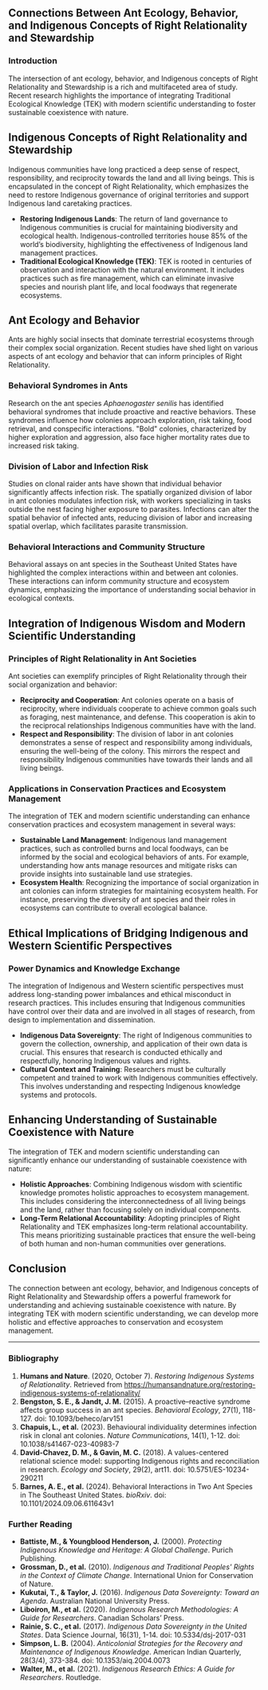 ## Connections Between Ant Ecology, Behavior, and Indigenous Concepts of Right Relationality and Stewardship

### Introduction

The intersection of ant ecology, behavior, and Indigenous concepts of Right Relationality and Stewardship is a rich and multifaceted area of study. Recent research highlights the importance of integrating Traditional Ecological Knowledge (TEK) with modern scientific understanding to foster sustainable coexistence with nature.

## Indigenous Concepts of Right Relationality and Stewardship

Indigenous communities have long practiced a deep sense of respect, responsibility, and reciprocity towards the land and all living beings. This is encapsulated in the concept of Right Relationality, which emphasizes the need to restore Indigenous governance of original territories and support Indigenous land caretaking practices.

- **Restoring Indigenous Lands**: The return of land governance to Indigenous communities is crucial for maintaining biodiversity and ecological health. Indigenous-controlled territories house 85% of the world’s biodiversity, highlighting the effectiveness of Indigenous land management practices.
- **Traditional Ecological Knowledge (TEK)**: TEK is rooted in centuries of observation and interaction with the natural environment. It includes practices such as fire management, which can eliminate invasive species and nourish plant life, and local foodways that regenerate ecosystems.

## Ant Ecology and Behavior

Ants are highly social insects that dominate terrestrial ecosystems through their complex social organization. Recent studies have shed light on various aspects of ant ecology and behavior that can inform principles of Right Relationality.

### Behavioral Syndromes in Ants

Research on the ant species *Aphaenogaster senilis* has identified behavioral syndromes that include proactive and reactive behaviors. These syndromes influence how colonies approach exploration, risk taking, food retrieval, and conspecific interactions. "Bold" colonies, characterized by higher exploration and aggression, also face higher mortality rates due to increased risk taking.

### Division of Labor and Infection Risk

Studies on clonal raider ants have shown that individual behavior significantly affects infection risk. The spatially organized division of labor in ant colonies modulates infection risk, with workers specializing in tasks outside the nest facing higher exposure to parasites. Infections can alter the spatial behavior of infected ants, reducing division of labor and increasing spatial overlap, which facilitates parasite transmission.

### Behavioral Interactions and Community Structure

Behavioral assays on ant species in the Southeast United States have highlighted the complex interactions within and between ant colonies. These interactions can inform community structure and ecosystem dynamics, emphasizing the importance of understanding social behavior in ecological contexts.

## Integration of Indigenous Wisdom and Modern Scientific Understanding

### Principles of Right Relationality in Ant Societies

Ant societies can exemplify principles of Right Relationality through their social organization and behavior:

- **Reciprocity and Cooperation**: Ant colonies operate on a basis of reciprocity, where individuals cooperate to achieve common goals such as foraging, nest maintenance, and defense. This cooperation is akin to the reciprocal relationships Indigenous communities have with the land.
- **Respect and Responsibility**: The division of labor in ant colonies demonstrates a sense of respect and responsibility among individuals, ensuring the well-being of the colony. This mirrors the respect and responsibility Indigenous communities have towards their lands and all living beings.

### Applications in Conservation Practices and Ecosystem Management

The integration of TEK and modern scientific understanding can enhance conservation practices and ecosystem management in several ways:

- **Sustainable Land Management**: Indigenous land management practices, such as controlled burns and local foodways, can be informed by the social and ecological behaviors of ants. For example, understanding how ants manage resources and mitigate risks can provide insights into sustainable land use strategies.
- **Ecosystem Health**: Recognizing the importance of social organization in ant colonies can inform strategies for maintaining ecosystem health. For instance, preserving the diversity of ant species and their roles in ecosystems can contribute to overall ecological balance.

## Ethical Implications of Bridging Indigenous and Western Scientific Perspectives

### Power Dynamics and Knowledge Exchange

The integration of Indigenous and Western scientific perspectives must address long-standing power imbalances and ethical misconduct in research practices. This includes ensuring that Indigenous communities have control over their data and are involved in all stages of research, from design to implementation and dissemination.

- **Indigenous Data Sovereignty**: The right of Indigenous communities to govern the collection, ownership, and application of their own data is crucial. This ensures that research is conducted ethically and respectfully, honoring Indigenous values and rights.
- **Cultural Context and Training**: Researchers must be culturally competent and trained to work with Indigenous communities effectively. This involves understanding and respecting Indigenous knowledge systems and protocols.

## Enhancing Understanding of Sustainable Coexistence with Nature

The integration of TEK and modern scientific understanding can significantly enhance our understanding of sustainable coexistence with nature:

- **Holistic Approaches**: Combining Indigenous wisdom with scientific knowledge promotes holistic approaches to ecosystem management. This includes considering the interconnectedness of all living beings and the land, rather than focusing solely on individual components.
- **Long-Term Relational Accountability**: Adopting principles of Right Relationality and TEK emphasizes long-term relational accountability. This means prioritizing sustainable practices that ensure the well-being of both human and non-human communities over generations.

## Conclusion

The connection between ant ecology, behavior, and Indigenous concepts of Right Relationality and Stewardship offers a powerful framework for understanding and achieving sustainable coexistence with nature. By integrating TEK with modern scientific understanding, we can develop more holistic and effective approaches to conservation and ecosystem management.

---

### Bibliography

1. **Humans and Nature**. (2020, October 7). *Restoring Indigenous Systems of Relationality*. Retrieved from https://humansandnature.org/restoring-indigenous-systems-of-relationality/
2. **Bengston, S. E., & Jandt, J. M.** (2015). A proactive–reactive syndrome affects group success in an ant species. *Behavioral Ecology*, 27(1), 118-127. doi: 10.1093/beheco/arv151
3. **Chapuis, L., et al.** (2023). Behavioural individuality determines infection risk in clonal ant colonies. *Nature Communications*, 14(1), 1-12. doi: 10.1038/s41467-023-40983-7
4. **David-Chavez, D. M., & Gavin, M. C.** (2018). A values-centered relational science model: supporting Indigenous rights and reconciliation in research. *Ecology and Society*, 29(2), art11. doi: 10.5751/ES-10234-290211
5. **Barnes, A. E., et al.** (2024). Behavioral Interactions in Two Ant Species in The Southeast United States. *bioRxiv*. doi: 10.1101/2024.09.06.611643v1

### Further Reading

- **Battiste, M., & Youngblood Henderson, J.** (2000). *Protecting Indigenous Knowledge and Heritage: A Global Challenge*. Purich Publishing.
- **Grossman, D., et al.** (2010). *Indigenous and Traditional Peoples' Rights in the Context of Climate Change*. International Union for Conservation of Nature.
- **Kukutai, T., & Taylor, J.** (2016). *Indigenous Data Sovereignty: Toward an Agenda*. Australian National University Press.
- **Liboiron, M., et al.** (2020). *Indigenous Research Methodologies: A Guide for Researchers*. Canadian Scholars’ Press.
- **Rainie, S. C., et al.** (2017). *Indigenous Data Sovereignty in the United States*. Data Science Journal, 16(31), 1-14. doi: 10.5334/dsj-2017-031
- **Simpson, L. B.** (2004). *Anticolonial Strategies for the Recovery and Maintenance of Indigenous Knowledge*. American Indian Quarterly, 28(3/4), 373-384. doi: 10.1353/aiq.2004.0073
- **Walter, M., et al.** (2021). *Indigenous Research Ethics: A Guide for Researchers*. Routledge.